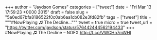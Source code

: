 
+++
author = "Jaydson Gomes"
categories = ["tweet"]
date = "Fri Mar 13 17:59:23 +0000 2015"
draft = false
slug = "5a0ed67bfa8186522f0c0ab6aa1cb082e3fd82fb"
tags = ["tweet"]
title = """#NowPlaying ♫ The Decline..."""
tweet = true
micro = true
tweet_url = "https://twitter.com/jaydson/status/576442444562194433"
+++
#NowPlaying ♫ The Decline – NOFX http://t.co/VWCHn7mWHl
